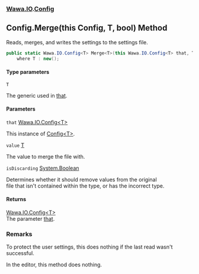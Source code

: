 ### [Wawa.IO](Wawa.IO.md 'Wawa.IO').[Config](Config.md 'Wawa.IO.Config')

## Config.Merge<T>(this Config<T>, T, bool) Method

Reads, merges, and writes the settings to the settings file.

```csharp
public static Wawa.IO.Config<T> Merge<T>(this Wawa.IO.Config<T> that, T value, bool isDiscarding=false)
    where T : new();
```
#### Type parameters

<a name='Wawa.IO.Config.Merge_T_(thisWawa.IO.Config_T_,T,bool).T'></a>

`T`

The generic used in [that](Config.Merge{T}(Config{T},T,Boolean).md#Wawa.IO.Config.Merge_T_(thisWawa.IO.Config_T_,T,bool).that 'Wawa.IO.Config.Merge<T>(this Wawa.IO.Config<T>, T, bool).that').
#### Parameters

<a name='Wawa.IO.Config.Merge_T_(thisWawa.IO.Config_T_,T,bool).that'></a>

`that` [Wawa.IO.Config&lt;](Config{T}.md 'Wawa.IO.Config<T>')[T](Config.Merge{T}(Config{T},T,Boolean).md#Wawa.IO.Config.Merge_T_(thisWawa.IO.Config_T_,T,bool).T 'Wawa.IO.Config.Merge<T>(this Wawa.IO.Config<T>, T, bool).T')[&gt;](Config{T}.md 'Wawa.IO.Config<T>')

This instance of [Config&lt;T&gt;](Config{T}.md 'Wawa.IO.Config<T>').

<a name='Wawa.IO.Config.Merge_T_(thisWawa.IO.Config_T_,T,bool).value'></a>

`value` [T](Config.Merge{T}(Config{T},T,Boolean).md#Wawa.IO.Config.Merge_T_(thisWawa.IO.Config_T_,T,bool).T 'Wawa.IO.Config.Merge<T>(this Wawa.IO.Config<T>, T, bool).T')

The value to merge the file with.

<a name='Wawa.IO.Config.Merge_T_(thisWawa.IO.Config_T_,T,bool).isDiscarding'></a>

`isDiscarding` [System.Boolean](https://docs.microsoft.com/en-us/dotnet/api/System.Boolean 'System.Boolean')

Determines whether it should remove values from the original  
            file that isn't contained within the type, or has the incorrect type.

#### Returns
[Wawa.IO.Config&lt;](Config{T}.md 'Wawa.IO.Config<T>')[T](Config.Merge{T}(Config{T},T,Boolean).md#Wawa.IO.Config.Merge_T_(thisWawa.IO.Config_T_,T,bool).T 'Wawa.IO.Config.Merge<T>(this Wawa.IO.Config<T>, T, bool).T')[&gt;](Config{T}.md 'Wawa.IO.Config<T>')  
The parameter [that](Config.Merge{T}(Config{T},T,Boolean).md#Wawa.IO.Config.Merge_T_(thisWawa.IO.Config_T_,T,bool).that 'Wawa.IO.Config.Merge<T>(this Wawa.IO.Config<T>, T, bool).that').

### Remarks
  
To protect the user settings, this does nothing if the last read wasn't successful.  
  
In the editor, this method does nothing.